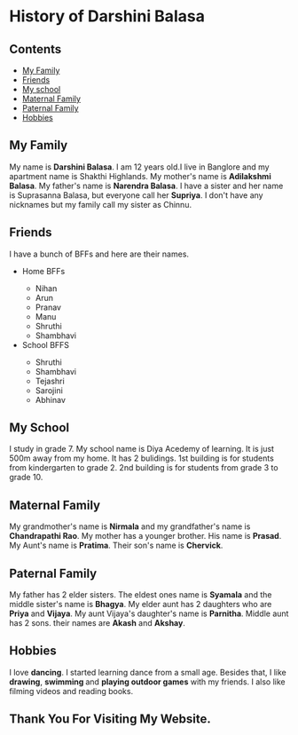 <!DOCTYPE html>
<html>
      
  <h1>History of Darshini Balasa</h1>
  <h2>Contents</h2>
  <ul>
    <li><a href="#my-family">My Family</a></li>
    <li><a href="#friends">Friends</a></li>
    <li><a href="#my-school"> My school</a></li>
    <li><a href="#maternal-family"> Maternal Family</a></li>
    <li><a href="#paternal-family">Paternal Family</a></li>
    <li><a href="#hobbies"> Hobbies</a></li>
    </ul>
  <h2 id="my-family" >My Family</h2>
  <p>
  My name is <strong>Darshini Balasa</strong>. I am 12 years old.I live in  Banglore and my apartment name is Shakthi Highlands. My mother's name is <strong>Adilakshmi Balasa</strong>. My father's name is <strong>Narendra Balasa</strong>. I have a sister and her name is Suprasanna Balasa, but everyone call her <strong>Supriya</strong>. I don't have any nicknames but my family call my sister as Chinnu.</p>
  
  <h2 id="friends" class="f">Friends</h2>
 <p> I have a bunch of BFFs and here are their names.</p>
  <ul>
  <li>Home BFFs</li>
    <ul>
      <li>Nihan</li>
      <li>Arun
      <li>Pranav
      <li>Manu
      <li>Shruthi
      <li>Shambhavi
  </ul>
  <li>School BFFS</li>
  <ul>
    <li>Shruthi</li>
    <li>Shambhavi</li>
    <li>Tejashri</li>
    <li>Sarojini</li>
    <li>Abhinav</li>
  </ul>
  </ul>
  <h2 id="my-school" >My School</h2>
  <p>
  I study in grade 7. My school name is Diya Acedemy of learning. It is just 500m away from my home. It has 2 bulidings. 1st building is for students from kindergarten to grade 2. 2nd building is for students from grade 3 to grade 10. </p>
  
  <h2 id="maternal-family" >Maternal Family</h2>
  <p>My grandmother's name is <strong>Nirmala</strong> and my grandfather's name is <strong>Chandrapathi Rao</strong>. My mother has a younger brother. His name is <strong>Prasad</strong>. My Aunt's name is <strong>Pratima</strong>. Their son's name is <strong>Chervick</strong>.</p>
  
  <h2 id="paternal-family" >Paternal Family</h2>
  
  <p> My father has 2 elder sisters. The eldest ones name is <strong>Syamala</strong> and the middle sister's name is <strong>Bhagya</strong>. My elder aunt has 2 daughters who are <strong>Priya</strong> and <strong>Vijaya</strong>. My aunt Vijaya's daughter's name is <strong>Parnitha</strong>. Middle aunt has 2 sons. their names are <strong>Akash</strong> and <strong>Akshay</strong>.</p>
  
  <h2 id="hobbies" >Hobbies</h2>
  
  <p>
      I love <strong>dancing</strong>. I started learning dance from a small age. Besides that, I like <strong>drawing</strong>, <strong>swimming </strong>and <strong>playing outdoor games</strong> with my friends. I also like filming videos and reading books.
  </p>
  <h2>Thank You For Visiting My Website.</h2>
  
  </html>
  

  
